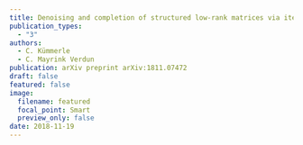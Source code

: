 ```yaml
---
title: Denoising and completion of structured low-rank matrices via iteratively reweighted least squares
publication_types:
  - "3"
authors:
  - C. Kümmerle
  - C. Mayrink Verdun
publication: arXiv preprint arXiv:1811.07472
draft: false
featured: false
image:
  filename: featured
  focal_point: Smart
  preview_only: false
date: 2018-11-19
---
```

